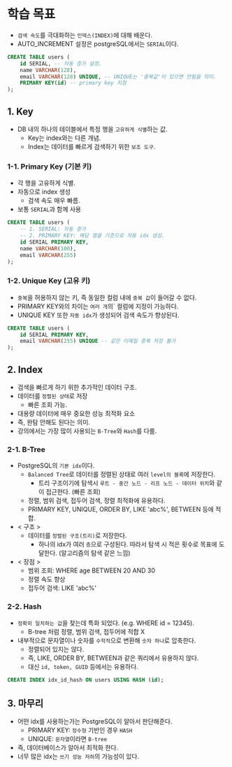 # 학습 목표
- `검색 속도`를 극대화하는 `인덱스(INDEX)`에 대해 배운다.
- AUTO_INCREMENT 설정은 postgreSQL에서는 `SERIAL`이다.
```SQL
CREATE TABLE users (
    id SERIAL, -- 자동 증가 설정.
    name VARCHAR(128),
    email VARCHAR(128) UNIQUE, -- UNIQUE는 '중복값'이 있으면 안됨을 의미.
    PRIMARY KEY(id) -- primary key 지정
);
```

## 1. Key
- DB 내의 하나의 테이블에서 특정 행을 `고유하게 식별`하는 값.
    - Key는 index와는 다른 개념.
    - Index는 데이터를 빠르게 검색하기 위한 `보조 도구`.

### 1-1. Primary Key (기본 키)
- 각 행을 고유하게 식별.
- 자동으로 index 생성
    - 검색 속도 매우 빠름.
- 보통 `SERIAL`과 함께 사용
```SQL
CREATE TABLE users (
    -- 1. SERIAL: 자동 증가
    -- 2. PRIMARY KEY: 해당 열을 기준으로 자동 idx 생성.
    id SERIAL PRIMARY KEY,
    name VARCHAR(100),
    email VARCHAR(255)
);
```

### 1-2. Unique Key (고유 키)
- `중복`을 허용하지 않는 키, 즉 동일한 컬럼 내에 `중복 값`이 들어갈 수 없다.
- PRIMARY KEY와의 차이는 `여러 개`의` 컬럼에 지정이 가능하다.
- UNIQUE KEY 또한 `자동 idx`가 생성되어 검색 속도가 향상된다.
```SQL
CREATE TABLE users (
    id SERIAL PRIMARY KEY,
    email VARCHAR(255) UNIQUE -- 같은 이메일 중복 저장 불가
);
```

## 2. Index
- 검색을 빠르게 하기 위한 추가적인 데이터 구조.
- 데이터를 `정렬된 상태`로 저장
    - 빠른 조회 가능.
- 대용량 데이터에 매우 중요한 성능 최적화 요소
- 즉, 완탐 안해도 된다는 의미.
- 강의에서는 가장 많이 사용되는 `B-Tree`와 `Hash`를 다룸.

### 2-1. B-Tree
- PostgreSQL의 `기본 idx`이다.
    - `Balanced Tree`로 데이터를 정렬된 상태로 여러 `level의 블록`에 저장한다.
        - 트리 구조이기에 탐색시 `루트 - 중간 노드 - 리프 노드 - 데이터 위치`와 같이 접근한다. (빠른 조회)
    - 정렬, 범위 검색, 접두어 검색, 정렬 최적화에 유용하다.
    - PRIMARY KEY, UNIQUE, ORDER BY, LIKE 'abc%', BETWEEN 등에 적합.
- < 구조 >
    - 데이터를 `정렬된 구조(트리)`로 저장한다.
        - 하나의 idx가 여러 `층`으로 구성된다. 따라서 탐색 시 적은 횟수로 목표에 도달한다. (알고리즘의 탐색 같은 느낌)
- < 장점 >
    - 범위 조회: WHERE age BETWEEN 20 AND 30
    - 정렬 속도 향상
    - 접두어 검색: LIKE 'abc%'

### 2-2. Hash
- `정확히 일치하는 값`을 찾는데 특화 되었다. (e.g. WHERE id = 12345).
    - B-tree 처럼 정렬, 범위 검색, 접두어에 적합 X
- 내부적으로 문자열이나 숫자를 `수학적`으로 변환해 `숫자 하나`로 압축한다.
    - 정렬되어 있지는 않다.
    - 즉, LIKE, ORDER BY, BETWEEN과 같은 쿼리에서 유용하지 않다.
    - 대신 `id, token, GUID` 등에서는 유용하다.
```SQL
CREATE INDEX idx_id_hash ON users USING HASH (id);
```

## 3. 마무리
- 어떤 idx를 사용하는가는 PostgreSQL이 알아서 판단해준다.
    - PRIMARY KEY: `정수형` 기반인 경우 `HASH`
    - UNIQUE: `문자열`이라면 `B-tree`
- 즉, 데이터베이스가 알아서 최적화 한다.
- 너무 많은 idx는 `쓰기 성능 저하`의 가능성이 있다.